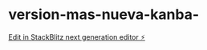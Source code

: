 # version-mas-nueva-kanba-

[Edit in StackBlitz next generation editor ⚡️](https://stackblitz.com/~/github.com/alejandr000000000/version-mas-nueva-kanba-)